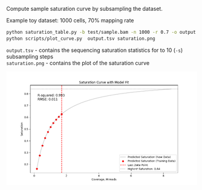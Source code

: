 
Compute sample saturation curve by subsampling the dataset. 

Example toy dataset: 1000 cells, 70% mapping rate

```bash
python saturation_table.py -b test/sample.bam -n 1000 -r 0.7 -o output.tsv
python scripts/plot_curve.py  output.tsv saturation.png 
```
`output.tsv` - contains the sequencing saturation statistics for to 10 (`-s`) subsampling steps   
`saturation.png` - contains the plot of the saturation curve

![Saturation curve](saturation.png)

